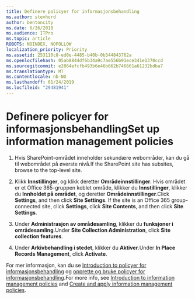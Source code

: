 ```yaml
---
title: Definere policyer for informasjonsbehandling
ms.author: stevhord
author: bentoncity
ms.date: 6/26/2018
ms.audience: ITPro
ms.topic: article
ROBOTS: NOINDEX, NOFOLLOW
localization_priority: Priority
ms.assetid: 253110c8-ed8e-4485-b40b-0b344843762a
ms.openlocfilehash: 05ab8844df6b34a9c7ae556b91ece341e1370ccd
ms.sourcegitcommit: e2864efcfb493b6e46b662b746661a61232bdba7
ms.translationtype: MT
ms.contentlocale: nb-NO
ms.lasthandoff: 01/24/2019
ms.locfileid: "29481941"
---
```

# <a name="set-up-information-management-policies"></a><span data-ttu-id="003dc-102">Definere policyer for informasjonsbehandling</span><span class="sxs-lookup"><span data-stu-id="003dc-102">Set up information management policies</span></span>

1. <span data-ttu-id="003dc-103">Hvis SharePoint-området inneholder sekundære webområder, kan du gå til webområdet på øverste nivå.</span><span class="sxs-lookup"><span data-stu-id="003dc-103">If the SharePoint site has subsites, browse to the top-level site.</span></span>
    
2. <span data-ttu-id="003dc-p101">Klikk **Innstillinger**, og klikk deretter **Områdeinnstillinger**. Hvis området er et Office 365-gruppen koblet område, klikker du **Innstillinger**, klikker du **Innholdet på området**, og deretter **Områdeinnstillinger**.</span><span class="sxs-lookup"><span data-stu-id="003dc-p101">Click **Settings**, and then click **Site Settings**. If the site is an Office 365 group-connected site, click **Settings**, click **Site Contents**, and then click **Site Settings**.</span></span>
    
3. <span data-ttu-id="003dc-106">Under **Administrasjon av områdesamling**, klikker du **funksjoner i områdesamling**.</span><span class="sxs-lookup"><span data-stu-id="003dc-106">Under **Site Collection Administration**, click **Site collection features**.</span></span>
    
4. <span data-ttu-id="003dc-107">Under **Arkivbehandling i stedet**, klikker du **Aktiver**.</span><span class="sxs-lookup"><span data-stu-id="003dc-107">Under **In Place Records Management**, click **Activate**.</span></span>
    
<span data-ttu-id="003dc-108">For mer informasjon, kan du se [Introduction to policyer for informasjonsbehandling](https://go.microsoft.com/fwlink/?linkid=404239) og [opprette og bruke policyer for informasjonsbehandling](https://go.microsoft.com/fwlink/?linkid=2003916).</span><span class="sxs-lookup"><span data-stu-id="003dc-108">For more info, see [Introduction to information management policies](https://go.microsoft.com/fwlink/?linkid=404239) and [Create and apply information management policies](https://go.microsoft.com/fwlink/?linkid=2003916).</span></span>
  

